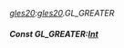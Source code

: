 _[gles20](../../modules/gles20/gles20-module.md):[gles20](../../modules/gles20/gles20-module.md).GL\_GREATER_
##### Const GL\_GREATER:[Int](../../modules/wonkey/wonkey-types-int.md)
